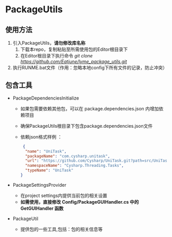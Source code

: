 ﻿# PackageUtils

## 使用方法

1. 引入PackageUtils，**请勿修改库名称**
   1. 下载本repo，复制粘贴至所需使用包的Editor根目录下
   2. 在Editor根目录下执行命令 *git clone https://github.com/Eatjune/lyme_package_utils.git*
2. 执行RUNME.bat文件（作用：忽略本地config下所有文件的记录，防止冲突）

## 包含工具

- PackageDependenciesInitialize
  - 如果包需要依赖其他包，可以在 package.dependencies.json 内增加依赖项目
  - 确保PackageUtils根目录下包含package.dependencies.json文件
  - 依赖json格式样例 ：

    ```json
     {
      "name": "UniTask",
      "packageName": "com.cysharp.unitask",
      "url": "https://github.com/Cysharp/UniTask.git?path=src/UniTask/Assets/Plugins/UniTask",
      "namespaceName": "Cysharp.Threading.Tasks",
      "typeName": "UniTask"
    }
    ```

- PackageSettingsProvider
  - 在project settings内提供当前包的相关设置
  - <b>如需使用，直接修改 Config/PackageGUIHandler.cs 中的 GetGUIHandler 函数</b>

- PackageUtil
  - 提供包的一些工具,包括：包的相关信息等